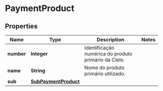 
# PaymentProduct

## Properties
Name | Type | Description | Notes
------------ | ------------- | ------------- | -------------
**number** | **Integer** | Identificação numérica do produto primário da Cielo. | 
**name** | **String** | Nome do produto primário utilizado. | 
**sub** | [**SubPaymentProduct**](SubPaymentProduct.md) |  | 



